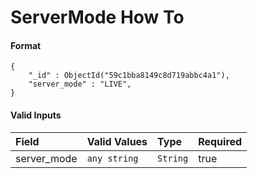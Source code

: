 # ServerMode How To

#### Format

```
{
    "_id" : ObjectId("59c1bba8149c8d719abbc4a1"),
    "server_mode" : "LIVE",
}
```

#### Valid Inputs

| Field | Valid Values | Type | Required |
|:-----------|:-----------|:-----------|:-----------|
| server_mode | `any string` | `String` | true |
